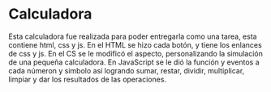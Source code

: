 # Calculadora
Esta calculadora fue realizada para poder entregarla como una tarea, esta contiene html, css y js. 
En el HTML se hizo cada botón, y tiene los enlances de css y js. 
En el CS se le modificó el aspecto, personalizando la simulación de una pequeña calculadora.
En JavaScript se le dió la función y eventos a cada númeron y simbolo así logrando sumar, restar, dividir, multiplicar, limpiar y dar los resultados de las operaciones.